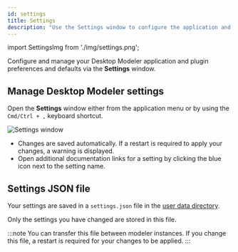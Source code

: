 ```yaml
---
id: settings
title: Settings
description: "Use the Settings window to configure the application and its plugins in one place."
---
```


import SettingsImg from './img/settings.png';

Configure and manage your Desktop Modeler application and plugin preferences and defaults via the **Settings** window.

## Manage Desktop Modeler settings

Open the **Settings** window either from the application menu or by using the `Cmd/Ctrl + ,` keyboard shortcut.

<img src={SettingsImg} alt="Settings window" class="img-noborder img-600"/>

- Changes are saved automatically. If a restart is required to apply your changes, a warning is displayed.
- Open additional documentation links for a setting by clicking the blue icon next to the setting name.

## Settings JSON file

Your settings are saved in a `settings.json` file in the [user data directory](../search-paths/search-paths.md#user-data-directory).

Only the settings you have changed are stored in this file.

:::note
You can transfer this file between modeler instances. If you change this file, a restart is required for your changes to be applied.
:::
